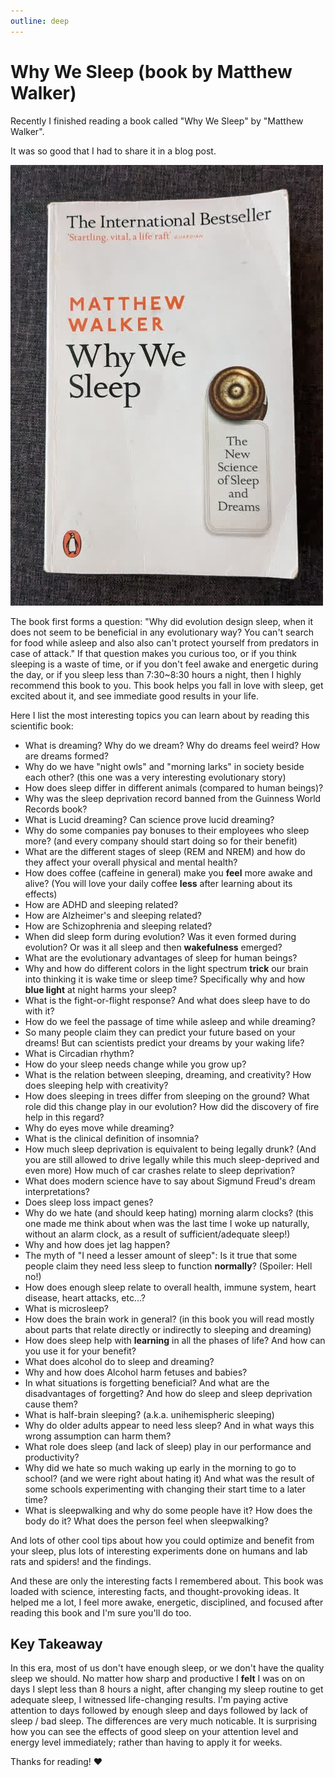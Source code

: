 ```yaml
---
outline: deep
---
```


# Why We Sleep (book by Matthew Walker)

Recently I finished reading a book called "Why We Sleep" by "Matthew Walker".

It was so good that I had to share it in a blog post.

![Why We Sleep by Matthew Walker](./why-we-sleep-cover.jpg '"Why We Sleep" by "Matthew Walker"')

The book first forms a question: "Why did evolution design sleep, when it does not seem to be beneficial in any evolutionary way? You can't search for food while asleep and also also can't protect yourself from predators in case of attack." If that question makes you curious too, or if you think sleeping is a waste of time, or if you don't feel awake and energetic during the day, or if you sleep less than 7:30~8:30 hours a night, then I highly recommend this book to you. This book helps you fall in love with sleep, get excited about it, and see immediate good results in your life.

Here I list the most interesting topics you can learn about by reading this scientific book:

- What is dreaming? Why do we dream? Why do dreams feel weird? How are dreams formed?
- Why do we have "night owls" and "morning larks" in society beside each other? (this one was a very interesting evolutionary story)
- How does sleep differ in different animals (compared to human beings)?
- Why was the sleep deprivation record banned from the Guinness World Records book?
- What is Lucid dreaming? Can science prove lucid dreaming?
- Why do some companies pay bonuses to their employees who sleep more? (and every company should start doing so for their benefit)
- What are the different stages of sleep (REM and NREM) and how do they affect your overall physical and mental health?
- How does coffee (caffeine in general) make you **feel** more awake and alive? (You will love your daily coffee **less** after learning about its effects)
- How are ADHD and sleeping related?
- How are Alzheimer's and sleeping related?
- How are Schizophrenia and sleeping related?
- When did sleep form during evolution? Was it even formed during evolution? Or was it all sleep and then **wakefulness** emerged?
- What are the evolutionary advantages of sleep for human beings?
- Why and how do different colors in the light spectrum **trick** our brain into thinking it is wake time or sleep time? Specifically why and how **blue light** at night harms your sleep?
- What is the fight-or-flight response? And what does sleep have to do with it?
- How do we feel the passage of time while asleep and while dreaming?
- So many people claim they can predict your future based on your dreams! But can scientists predict your dreams by your waking life?
- What is Circadian rhythm?
- How do your sleep needs change while you grow up?
- What is the relation between sleeping, dreaming, and creativity? How does sleeping help with creativity?
- How does sleeping in trees differ from sleeping on the ground? What role did this change play in our evolution? How did the discovery of fire help in this regard?
- Why do eyes move while dreaming?
- What is the clinical definition of insomnia?
- How much sleep deprivation is equivalent to being legally drunk? (And you are still allowed to drive legally while this much sleep-deprived and even more) How much of car crashes relate to sleep deprivation?
- What does modern science have to say about Sigmund Freud's dream interpretations?
- Does sleep loss impact genes?
- Why do we hate (and should keep hating) morning alarm clocks? (this one made me think about when was the last time I woke up naturally, without an alarm clock, as a result of sufficient/adequate sleep!)
- Why and how does jet lag happen?
- The myth of "I need a lesser amount of sleep": Is it true that some people claim they need less sleep to function **normally**? (Spoiler: Hell no!)
- How does enough sleep relate to overall health, immune system, heart disease, heart attacks, etc...?
- What is microsleep?
- How does the brain work in general? (in this book you will read mostly about parts that relate directly or indirectly to sleeping and dreaming)
- How does sleep help with **learning** in all the phases of life? And how can you use it for your benefit?
- What does alcohol do to sleep and dreaming?
- Why and how does Alcohol harm fetuses and babies?
- In what situations is forgetting beneficial? And what are the disadvantages of forgetting? And how do sleep and sleep deprivation cause them?
- What is half-brain sleeping? (a.k.a. unihemispheric sleeping)
- Why do older adults appear to need less sleep? And in what ways this wrong assumption can harm them?
- What role does sleep (and lack of sleep) play in our performance and productivity?
- Why did we hate so much waking up early in the morning to go to school? (and we were right about hating it) And what was the result of some schools experimenting with changing their start time to a later time?
- What is sleepwalking and why do some people have it? How does the body do it? What does the person feel when sleepwalking?

And lots of other cool tips about how you could optimize and benefit from your sleep, plus lots of interesting experiments done on humans and lab rats and spiders! and the findings.

And these are only the interesting facts I remembered about. This book was loaded with science, interesting facts, and thought-provoking ideas. It helped me a lot, I feel more awake, energetic, disciplined, and focused after reading this book and I'm sure you'll do too.

## Key Takeaway

In this era, most of us don't have enough sleep, or we don't have the quality sleep we should. No matter how sharp and productive I **felt** I was on on days I slept less than 8 hours a night, after changing my sleep routine to get adequate sleep, I witnessed life-changing results. I'm paying active attention to days followed by enough sleep and days followed by lack of sleep / bad sleep. The differences are very much noticable. It is surprising how you can see the effects of good sleep on your attention level and energy level immediately; rather than having to apply it for weeks.

Thanks for reading! ❤️

